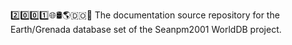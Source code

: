 2️⃣️0️⃣️0️⃣️1️⃣️🌐️🛢️🌎️🇩🇴️📖️ The documentation source repository for the Earth/Grenada database set of the Seanpm2001 WorldDB project. 

